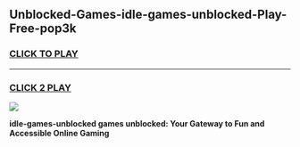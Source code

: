 
## Unblocked-Games-idle-games-unblocked-Play-Free-pop3k
<h3>
<a href="https://premium76.site?title=idle-games-unblocked&ref=10A">CLICK TO PLAY</a></h3>
<hr>

<h3>
<a href="https://premium76.site?title=idle-games-unblocked&ref=10A">CLICK 2 PLAY</a>
  
</h3>

<a href="https://premium76.site?title=idle-games-unblocked&ref=10A"><img src="https://clearcache.store/games.png"></a>


**idle-games-unblocked games unblocked: Your Gateway to Fun and Accessible Online Gaming**
